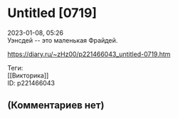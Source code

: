 Untitled [0719]
===============

  
2023-01-08, 05:26  
 Уэнсдей -- это маленькая Фрайдей.   
  
<https://diary.ru/~zHz00/p221466043_untitled-0719.htm>  
  
Теги:  
[[Викторика]]  
ID: p221466043  


(Комментариев нет)
------------------
